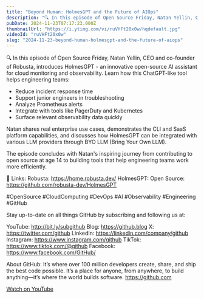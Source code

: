 ```yaml
---
title: "Beyond Human: HolmesGPT and the Future of AIOps"
description: "🔍 In this episode of Open Source Friday, Natan Yellin, CEO and co-founder of Robusta, introduces HolmesGPT - an innovative open-source AI assistant for cloud monitoring and observability. Learn how this ChatGPT-like tool helps engineering teams:"
pubDate: 2024-11-23T07:17:23.000Z
thumbnailUrl: "https://i.ytimg.com/vi/ruVHFt20x0w/hqdefault.jpg"
videoId: "ruVHFt20x0w"
slug: "2024-11-23-beyond-human-holmesgpt-and-the-future-of-aiops"
---
```


🔍 In this episode of Open Source Friday, Natan Yellin, CEO and co-founder of Robusta, introduces HolmesGPT - an innovative open-source AI assistant for cloud monitoring and observability. Learn how this ChatGPT-like tool helps engineering teams:

- Reduce incident response time
- Support junior engineers in troubleshooting
- Analyze Prometheus alerts
- Integrate with tools like PagerDuty and Kubernetes
- Surface relevant observability data quickly

Natan shares real enterprise use cases, demonstrates the CLI and SaaS platform capabilities, and discusses how HolmesGPT can be integrated with various LLM providers through BYO LLM (Bring Your Own LLM).

The episode concludes with Natan's inspiring journey from contributing to open source at age 14 to building tools that help engineering teams work more efficiently.

🔗 Links:
Robusta: https://home.robusta.dev/
HolmesGPT: Open Source: https://github.com/robusta-dev/HolmesGPT

#OpenSource #CloudComputing #DevOps #AI #Observability #Engineering #GitHub

Stay up-to-date on all things GitHub by subscribing and following us at:

YouTube: http://bit.ly/subgithub
Blog: https://github.blog
X: https://twitter.com/github
LinkedIn: https://linkedin.com/company/github
Instagram: https://www.instagram.com/github
TikTok: https://www.tiktok.com/@github
Facebook: https://www.facebook.com/GitHub/

About GitHub:
It’s where over 100 million developers create, share, and ship the best code possible. It’s a place for
anyone, from anywhere, to build anything—it’s where the world builds software. https://github.com

[Watch on YouTube](https://www.youtube.com/watch?v=ruVHFt20x0w)
